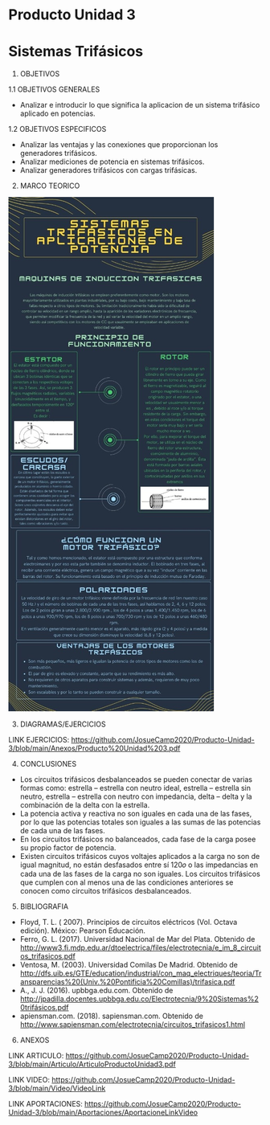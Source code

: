 # Producto Unidad 3
# Sistemas Trifásicos

1. OBJETIVOS

1.1 OBJETIVOS GENERALES

* Analizar e introducir lo que significa la aplicacion de un sistema trifásico aplicado en potencias.

1.2 OBJETIVOS ESPECIFICOS

* Analizar las ventajas y las conexiones que proporcionan los generadores trifásicos.
* Analizar mediciones de potencia en sistemas trifásicos.
* Analizar generadores trifásicos con cargas trifásicas.

2. MARCO TEORICO

![](https://github.com/JosueCamp2020/Producto-Unidad-3/blob/main/Imagenes/Marco.jpeg)

3. DIAGRAMAS/EJERCICIOS

LINK EJERCICIOS: https://github.com/JosueCamp2020/Producto-Unidad-3/blob/main/Anexos/Producto%20Unidad%203.pdf

4. CONCLUSIONES

* Los circuitos trifásicos desbalanceados se pueden conectar de varias formas como: estrella – estrella con neutro ideal, estrella – estrella sin neutro, estrella – estrella con neutro con impedancia, delta – delta y la combinación de la delta con la estrella. 
* La potencia activa y reactiva no son iguales en cada una de las fases, por lo que las potencias totales son iguales a las sumas de las potencias de cada una de las fases.
* En los circuitos trifásicos no balanceados, cada fase de la carga posee su propio factor de potencia.
* Existen circuitos trifásicos cuyos voltajes aplicados a la carga no son de igual magnitud, no están desfasados entre sí 120𝑜 o las impedancias en cada una de las fases de la carga no son iguales. Los circuitos trifásicos que cumplen con al menos una de las condiciones anteriores se conocen como circuitos trifásicos desbalanceados. 

5. BIBLIOGRAFIA

* Floyd, T. L. ( 2007). Principios de circuitos eléctricos (Vol. Octava edición). México: Pearson Educación.
* Ferro, G. L. (2017). Universidad Nacional de Mar del Plata. Obtenido de http://www3.fi.mdp.edu.ar/dtoelectrica/files/electrotecnia/e_im_8_circuitos_trifasicos.pdf
* Ventosa, M. (2003). Universidad Comilas De Madrid. Obtenido de http://dfs.uib.es/GTE/education/industrial/con_maq_electriques/teoria/Transparencias%20(Univ.%20Pontificia%20Comillas)/trifasica.pdf
* A., J. J. (2016). upbbga.edu.com. Obtenido de http://jpadilla.docentes.upbbga.edu.co/Electrotecnia/9%20Sistemas%20trifásicos.pdf
* apiensman.com. (2018). sapiensman.com. Obtenido de http://www.sapiensman.com/electrotecnia/circuitos_trifasicos1.html

6. ANEXOS

LINK ARTICULO: https://github.com/JosueCamp2020/Producto-Unidad-3/blob/main/Articulo/ArticuloProductoUnidad3.pdf

LINK VIDEO: https://github.com/JosueCamp2020/Producto-Unidad-3/blob/main/Video/VideoLink

LINK APORTACIONES: https://github.com/JosueCamp2020/Producto-Unidad-3/blob/main/Aportaciones/AportacioneLinkVideo
